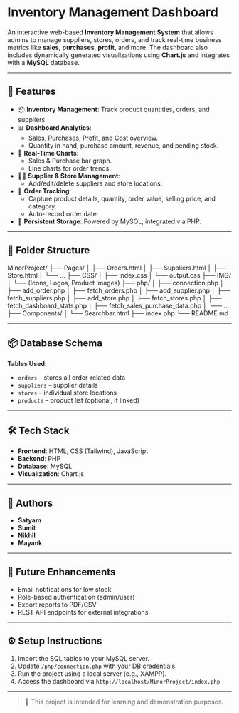 # Inventory Management Dashboard

An interactive web-based **Inventory Management System** that allows admins to manage suppliers, stores, orders, and track real-time business metrics like **sales**, **purchases**, **profit**, and more. The dashboard also includes dynamically generated visualizations using **Chart.js** and integrates with a **MySQL** database.

---

## 🔧 Features

- 📦 **Inventory Management**: Track product quantities, orders, and suppliers.
- 📊 **Dashboard Analytics**:
  - Sales, Purchases, Profit, and Cost overview.
  - Quantity in hand, purchase amount, revenue, and pending stock.
- 🧮 **Real-Time Charts**:
  - Sales & Purchase bar graph.
  - Line charts for order trends.
- 👨‍💼 **Supplier & Store Management**:
  - Add/edit/delete suppliers and store locations.
- 📝 **Order Tracking**:
  - Capture product details, quantity, order value, selling price, and category.
  - Auto-record order date.
- 💾 **Persistent Storage**: Powered by MySQL, integrated via PHP.

---

## 📁 Folder Structure

MinorProject/ ├── Pages/ │ ├── Orders.html │ ├── Suppliers.html │ ├── Store.html │ └── ... ├── CSS/ │ ├── index.css │ └── output.css ├── IMG/ │ └── (Icons, Logos, Product Images) ├── php/ │ ├── connection.php │ ├── add_order.php │ ├── fetch_orders.php │ ├── add_supplier.php │ ├── fetch_suppliers.php │ ├── add_store.php │ ├── fetch_stores.php │ ├── fetch_dashboard_stats.php │ ├── fetch_sales_purchase_data.php │ └── ... ├── Components/ │ └── Searchbar.html ├── index.php └── README.md


---

## 📦 Database Schema

**Tables Used:**

- `orders` – stores all order-related data
- `suppliers` – supplier details
- `stores` – individual store locations
- `products` – product list (optional, if linked)

---

## 🛠️ Tech Stack

- **Frontend**: HTML, CSS (Tailwind), JavaScript
- **Backend**: PHP
- **Database**: MySQL
- **Visualization**: Chart.js

---

## 👥 Authors

- **Satyam**
- **Sumit**
- **Nikhil**
- **Mayank**

---

## 🧠 Future Enhancements

- Email notifications for low stock
- Role-based authentication (admin/user)
- Export reports to PDF/CSV
- REST API endpoints for external integrations

---

## ⚙️ Setup Instructions

1. Import the SQL tables to your MySQL server.
2. Update `/php/connection.php` with your DB credentials.
3. Run the project using a local server (e.g., XAMPP).
4. Access the dashboard via `http://localhost/MinorProject/index.php`

---

> 🔐 This project is intended for learning and demonstration purposes.

